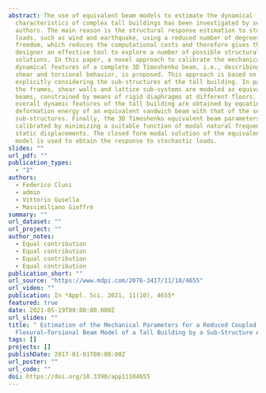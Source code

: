 ```yaml
---
abstract: The use of equivalent beam models to estimate the dynamical
  characteristics of complex tall buildings has been investigated by several
  authors. The main reason is the structural response estimation to stochastic
  loads, such as wind and earthquake, using a reduced number of degrees of
  freedom, which reduces the computational costs and therefore gives the
  designer an effective tool to explore a number of possible structural
  solutions. In this paper, a novel approach to calibrate the mechanical and
  dynamical features of a complete 3D Timoshenko beam, i.e., describing bending,
  shear and torsional behavior, is proposed. This approach is based on
  explicitly considering the sub-structures of the tall building. In particular,
  the frames, shear walls and lattice sub-systems are modeled as equivalent
  beams, constrained by means of rigid diaphragms at different floors. The
  overall dynamic features of the tall building are obtained by equating the
  deformation energy of an equivalent sandwich beam with that of the selected
  sub-structures. Finally, the 3D Timoshenko equivalent beam parameters are
  calibrated by minimizing a suitable function of modal natural frequencies and
  static displacements. The closed form modal solution of the equivalent beam
  model is used to obtain the response to stochastic loads.
slides: ""
url_pdf: ""
publication_types:
  - "2"
authors:
  - Federico Cluni
  - admin
  - Vittorio Gusella
  - Massimiliano Gioffrè
summary: ""
url_dataset: ""
url_project: ""
author_notes:
  - Equal contribution
  - Equal contribution
  - Equal contribution
  - Equal contribution
publication_short: ""
url_source: "https://www.mdpi.com/2076-3417/11/10/4655"
url_video: ""
publication: In *Appl. Sci. 2021, 11(10), 4655*
featured: true
date: 2021-05-19T00:00:00.000Z
url_slides: ""
title: " Estimation of the Mechanical Parameters for a Reduced Coupled
  Flexural–Torsional Beam Model of a Tall Building by a Sub-Structure Approach"
tags: []
projects: []
publishDate: 2017-01-01T00:00:00Z
url_poster: ""
url_code: ""
doi: https://doi.org/10.3390/app11104655
---
```

